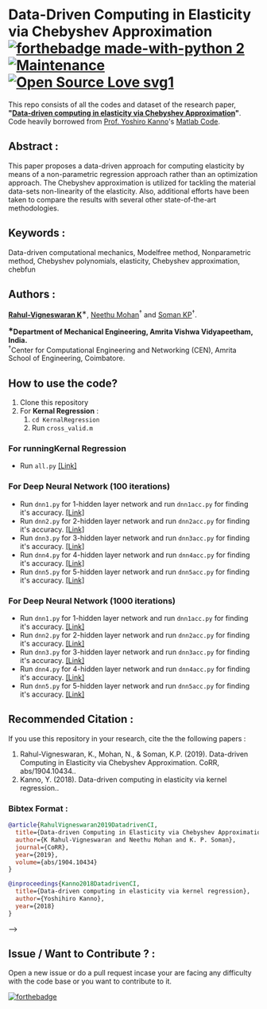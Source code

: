 # Data-Driven Computing in Elasticity via Chebyshev Approximation [![forthebadge made-with-python 2](https://img.shields.io/badge/Made%20with-MATLAB%20-brightgreen.svg)](https://in.mathworks.com/products/matlab.html?requestedDomain=) [![Maintenance](https://img.shields.io/badge/Maintained%3F-yes-green.svg)]() [![Open Source Love svg1](https://badges.frapsoft.com/os/v1/open-source.svg?v=103)]() 
This repo consists of all the codes and dataset of the research paper, **"[Data-driven computing in elasticity via Chebyshev Approximation](https://arxiv.org/abs/1904.10434)"**. Code heavily borrowed from [Prof. Yoshiro Kanno](https://www.or.mist.i.u-tokyo.ac.jp/kanno/index-e.html)'s [Matlab Code](https://github.com/ykanno22/data_driven_kernel_regression).



## Abstract :
This paper proposes a data-driven approach for computing elasticity by means of a non-parametric regression approach rather than an optimization approach. The Chebyshev approximation is utilized for tackling the material data-sets non-linearity of the elasticity. Also, additional efforts have been taken to compare the results with several other state-of-the-art methodologies. 

## Keywords : 
Data-driven computational mechanics, Modelfree method, Nonparametric method, Chebyshev polynomials, elasticity, Chebyshev approximation, chebfun


## Authors :
**[Rahul-Vigneswaran K](https://rahulvigneswaran.github.io)**<sup>∗</sup>, [Neethu Mohan](https://scholar.google.co.in/citations?user=B6zK9XYAAAAJ&hl=en)<sup>†</sup> and [Soman KP](https://scholar.google.co.in/citations?user=R_zpXOkAAAAJ&hl=en)<sup>†</sup>.

**<sup>∗</sup>Department of Mechanical Engineering, Amrita Vishwa Vidyapeetham, India.** <br/> 
<sup>†</sup>Center for Computational Engineering and Networking (CEN), Amrita School of Engineering, Coimbatore.<br/> 

## How to use the code?
1.  Clone this repository
2.  For **Kernal Regression** : 
      1.  `cd KernalRegression`
      2.  Run `cross_valid.m`
    
### For running**Kernal Regression**
* Run `all.py` [[Link]](https://github.com/rahulvigneswaran/Intrusion-Detection-Systems/blob/master/all.py)
### For **Deep Neural Network (100 iterations)** 
* Run `dnn1.py` for 1-hidden layer network and run `dnn1acc.py` for finding it's accuracy. [[Link]](https://github.com/rahulvigneswaran/Intrusion-Detection-Systems/tree/master/dnn)
* Run `dnn2.py` for 2-hidden layer network and run `dnn2acc.py` for finding it's accuracy. [[Link]](https://github.com/rahulvigneswaran/Intrusion-Detection-Systems/tree/master/dnn)
* Run `dnn3.py` for 3-hidden layer network and run `dnn3acc.py` for finding it's accuracy. [[Link]](https://github.com/rahulvigneswaran/Intrusion-Detection-Systems/tree/master/dnn)
* Run `dnn4.py` for 4-hidden layer network and run `dnn4acc.py` for finding it's accuracy. [[Link]](https://github.com/rahulvigneswaran/Intrusion-Detection-Systems/tree/master/dnn)
* Run `dnn5.py` for 5-hidden layer network and run `dnn5acc.py` for finding it's accuracy. [[Link]](https://github.com/rahulvigneswaran/Intrusion-Detection-Systems/tree/master/dnn)

### For **Deep Neural Network (1000 iterations)** 
* Run `dnn1.py` for 1-hidden layer network and run `dnn1acc.py` for finding it's accuracy. [[Link]](https://github.com/rahulvigneswaran/Intrusion-Detection-Systems/tree/master/dnn1000)
* Run `dnn2.py` for 2-hidden layer network and run `dnn2acc.py` for finding it's accuracy. [[Link]](https://github.com/rahulvigneswaran/Intrusion-Detection-Systems/tree/master/dnn1000)
* Run `dnn3.py` for 3-hidden layer network and run `dnn3acc.py` for finding it's accuracy. [[Link]](https://github.com/rahulvigneswaran/Intrusion-Detection-Systems/tree/master/dnn1000)
* Run `dnn4.py` for 4-hidden layer network and run `dnn4acc.py` for finding it's accuracy. [[Link]](https://github.com/rahulvigneswaran/Intrusion-Detection-Systems/tree/master/dnn1000)
* Run `dnn5.py` for 5-hidden layer network and run `dnn5acc.py` for finding it's accuracy. [[Link]](https://github.com/rahulvigneswaran/Intrusion-Detection-Systems/tree/master/dnn1000)



## Recommended Citation :
If you use this repository in your research, cite the the following papers :

  1. Rahul-Vigneswaran, K., Mohan, N., & Soman, K.P. (2019). Data-driven Computing in Elasticity via Chebyshev Approximation. CoRR, abs/1904.10434..
  2. Kanno, Y. (2018). Data-driven computing in elasticity via kernel regression..
  
  ### Bibtex Format :
```bib
@article{RahulVigneswaran2019DatadrivenCI,
  title={Data-driven Computing in Elasticity via Chebyshev Approximation},
  author={K Rahul-Vigneswaran and Neethu Mohan and K. P. Soman},
  journal={CoRR},
  year={2019},
  volume={abs/1904.10434}
}

@inproceedings{Kanno2018DatadrivenCI,
  title={Data-driven computing in elasticity via kernel regression},
  author={Yoshihiro Kanno},
  year={2018}
}
```
-->
## Issue / Want to Contribute ? :
Open a new issue or do a pull request incase your are facing any difficulty with the code base or you want to contribute to it.

[![forthebadge](https://forthebadge.com/images/badges/built-with-love.svg)]()
